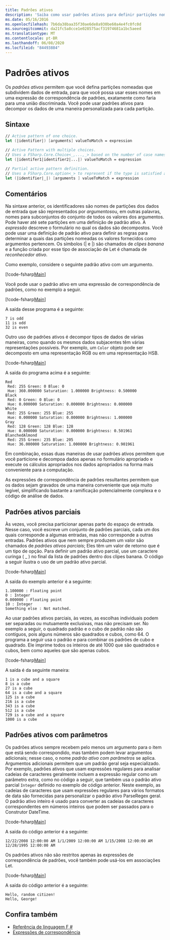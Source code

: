 ```yaml
---
title: Padrões ativos
description: 'Saiba como usar padrões ativos para definir partições nomeadas que subdividem dados de entrada na linguagem de programação F #.'
ms.date: 05/16/2016
ms.openlocfilehash: 7b6da38baa35f30ae6de8a930be60a4e4fc0fc0d
ms.sourcegitcommit: da21fc5a8cce1e028575acf31974681a1bc5aeed
ms.translationtype: MT
ms.contentlocale: pt-BR
ms.lasthandoff: 06/08/2020
ms.locfileid: "84493884"
---
```

# <a name="active-patterns"></a>Padrões ativos

Os *padrões ativos* permitem que você defina partições nomeadas que subdividem dados de entrada, para que você possa usar esses nomes em uma expressão de correspondência de padrões, exatamente como faria para uma união discriminada. Você pode usar padrões ativos para decompor os dados de uma maneira personalizada para cada partição.

## <a name="syntax"></a>Sintaxe

```fsharp
// Active pattern of one choice.
let (|identifier|) [arguments] valueToMatch = expression

// Active Pattern with multiple choices.
// Uses a FSharp.Core.Choice<_,...,_> based on the number of case names. In F#, the limitation n <= 7 applies.
let (|identifer1|identifier2|...|) valueToMatch = expression

// Partial active pattern definition.
// Uses a FSharp.Core.option<_> to represent if the type is satisfied at the call site.
let (|identifier|_|) [arguments ] valueToMatch = expression
```

## <a name="remarks"></a>Comentários

Na sintaxe anterior, os identificadores são nomes de partições dos dados de entrada que são representados por *argumentos*ou, em outras palavras, nomes para subconjuntos do conjunto de todos os valores dos argumentos. Pode haver até sete partições em uma definição de padrão ativo. A *expressão* descreve o formulário no qual os dados são decompostos. Você pode usar uma definição de padrão ativo para definir as regras para determinar a quais das partições nomeadas os valores fornecidos como argumentos pertencem. Os símbolos (| e |) são chamados de *clipes banana* e a função criada por esse tipo de associação de Let é chamada de *reconhecedor ativo*.

Como exemplo, considere o seguinte padrão ativo com um argumento.

[!code-fsharp[Main](~/samples/snippets/fsharp/lang-ref-2/snippet5001.fs)]

Você pode usar o padrão ativo em uma expressão de correspondência de padrões, como no exemplo a seguir.

[!code-fsharp[Main](~/samples/snippets/fsharp/lang-ref-2/snippet5002.fs)]

A saída desse programa é a seguinte:

```console
7 is odd
11 is odd
32 is even
```

Outro uso de padrões ativos é decompor tipos de dados de várias maneiras, como quando os mesmos dados subjacentes têm várias representações possíveis. Por exemplo, um `Color` objeto pode ser decomposto em uma representação RGB ou em uma representação HSB.

[!code-fsharp[Main](~/samples/snippets/fsharp/lang-ref-2/snippet5003.fs)]

A saída do programa acima é a seguinte:

```console
Red
 Red: 255 Green: 0 Blue: 0
 Hue: 360.000000 Saturation: 1.000000 Brightness: 0.500000
Black
 Red: 0 Green: 0 Blue: 0
 Hue: 0.000000 Saturation: 0.000000 Brightness: 0.000000
White
 Red: 255 Green: 255 Blue: 255
 Hue: 0.000000 Saturation: 0.000000 Brightness: 1.000000
Gray
 Red: 128 Green: 128 Blue: 128
 Hue: 0.000000 Saturation: 0.000000 Brightness: 0.501961
BlanchedAlmond
 Red: 255 Green: 235 Blue: 205
 Hue: 36.000000 Saturation: 1.000000 Brightness: 0.901961
```

Em combinação, essas duas maneiras de usar padrões ativos permitem que você particione e decompoa dados apenas no formulário apropriado e execute os cálculos apropriados nos dados apropriados na forma mais conveniente para a computação.

As expressões de correspondência de padrões resultantes permitem que os dados sejam gravados de uma maneira conveniente que seja muito legível, simplificando bastante a ramificação potencialmente complexa e o código de análise de dados.

## <a name="partial-active-patterns"></a>Padrões ativos parciais

Às vezes, você precisa particionar apenas parte do espaço de entrada. Nesse caso, você escreve um conjunto de padrões parciais, cada um dos quais corresponde a algumas entradas, mas não corresponde a outras entradas. Padrões ativos que nem sempre produzem um valor são chamados de *padrões ativos parciais*; Eles têm um valor de retorno que é um tipo de opção. Para definir um padrão ativo parcial, use um caractere curinga ( \_ ) no final da lista de padrões dentro dos clipes banana. O código a seguir ilustra o uso de um padrão ativo parcial.

[!code-fsharp[Main](~/samples/snippets/fsharp/lang-ref-2/snippet5004.fs)]

A saída do exemplo anterior é a seguinte:

```console
1.100000 : Floating point
0 : Integer
0.000000 : Floating point
10 : Integer
Something else : Not matched.
```

Ao usar padrões ativos parciais, às vezes, as escolhas individuais podem ser separadas ou mutuamente exclusivas, mas não precisam ser. No exemplo a seguir, o quadrado padrão e o cubo de padrão não são contíguos, pois alguns números são quadrados e cubos, como 64. O programa a seguir usa o padrão e para combinar os padrões de cubo e quadrado. Ele imprime todos os inteiros de até 1000 que são quadrados e cubos, bem como aqueles que são apenas cubos.

[!code-fsharp[Main](~/samples/snippets/fsharp/lang-ref-2/snippet5005.fs)]

A saída é da seguinte maneira:

```console
1 is a cube and a square
8 is a cube
27 is a cube
64 is a cube and a square
125 is a cube
216 is a cube
343 is a cube
512 is a cube
729 is a cube and a square
1000 is a cube
```

## <a name="parameterized-active-patterns"></a>Padrões ativos com parâmetros

Os padrões ativos sempre recebem pelo menos um argumento para o item que está sendo correspondido, mas também podem levar argumentos adicionais; nesse caso, o nome *padrão ativo com parâmetros* se aplica. Argumentos adicionais permitem que um padrão geral seja especializado. Por exemplo, padrões ativos que usam expressões regulares para analisar cadeias de caracteres geralmente incluem a expressão regular como um parâmetro extra, como no código a seguir, que também usa o padrão ativo parcial `Integer` definido no exemplo de código anterior. Neste exemplo, as cadeias de caracteres que usam expressões regulares para vários formatos de data são fornecidas para personalizar o padrão ativo ParseRegex geral. O padrão ativo inteiro é usado para converter as cadeias de caracteres correspondentes em números inteiros que podem ser passados para o Construtor DateTime.

[!code-fsharp[Main](~/samples/snippets/fsharp/lang-ref-2/snippet5006.fs)]

A saída do código anterior é a seguinte:

```console
12/22/2008 12:00:00 AM 1/1/2009 12:00:00 AM 1/15/2008 12:00:00 AM 12/28/1995 12:00:00 AM
```

Os padrões ativos não são restritos apenas às expressões de correspondência de padrões, você também pode usá-los em associações Let.

[!code-fsharp[Main](~/samples/snippets/fsharp/lang-ref-2/snippet5007.fs)]

A saída do código anterior é a seguinte:

```console
Hello, random citizen!
Hello, George!
```

## <a name="see-also"></a>Confira também

- [Referência de linguagem F #](index.md)
- [Expressões de correspondência](match-expressions.md)
